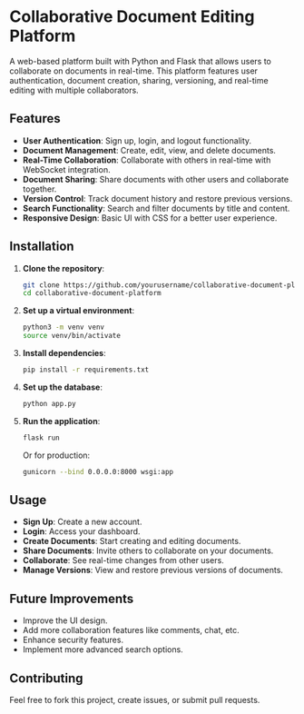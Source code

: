
# Collaborative Document Editing Platform

A web-based platform built with Python and Flask that allows users to collaborate on documents in real-time. This platform features user authentication, document creation, sharing, versioning, and real-time editing with multiple collaborators.

## Features

- **User Authentication**: Sign up, login, and logout functionality.
- **Document Management**: Create, edit, view, and delete documents.
- **Real-Time Collaboration**: Collaborate with others in real-time with WebSocket integration.
- **Document Sharing**: Share documents with other users and collaborate together.
- **Version Control**: Track document history and restore previous versions.
- **Search Functionality**: Search and filter documents by title and content.
- **Responsive Design**: Basic UI with CSS for a better user experience.

## Installation

1. **Clone the repository**:
   ```bash
   git clone https://github.com/yourusername/collaborative-document-platform.git
   cd collaborative-document-platform
   ```

2. **Set up a virtual environment**:
   ```bash
   python3 -m venv venv
   source venv/bin/activate
   ```

3. **Install dependencies**:
   ```bash
   pip install -r requirements.txt
   ```

4. **Set up the database**:
   ```bash
   python app.py
   ```

5. **Run the application**:
   ```bash
   flask run
   ```
   Or for production:
   ```bash
   gunicorn --bind 0.0.0.0:8000 wsgi:app
   ```

## Usage

- **Sign Up**: Create a new account.
- **Login**: Access your dashboard.
- **Create Documents**: Start creating and editing documents.
- **Share Documents**: Invite others to collaborate on your documents.
- **Collaborate**: See real-time changes from other users.
- **Manage Versions**: View and restore previous versions of documents.

## Future Improvements

- Improve the UI design.
- Add more collaboration features like comments, chat, etc.
- Enhance security features.
- Implement more advanced search options.

## Contributing

Feel free to fork this project, create issues, or submit pull requests.
